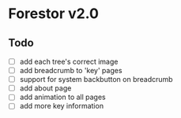 # Forestor v2.0

## Todo

- [ ] add each tree's correct image
- [ ] add breadcrumb to 'key' pages
- [ ] support for system backbutton on breadcrumb
- [ ] add about page
- [ ] add animation to all pages
- [ ] add more key information
